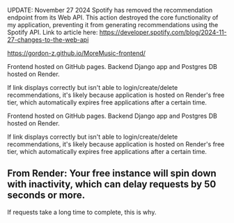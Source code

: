 UPDATE: November 27 2024
Spotify has removed the recommendation endpoint from its Web API. This action destroyed the core functionality of my application, preventing it from generating recommendations using the Spotify API. Link to article here: https://developer.spotify.com/blog/2024-11-27-changes-to-the-web-api

https://gordon-z.github.io/MoreMusic-frontend/

Frontend hosted on GitHub pages. Backend Django app and Postgres DB hosted on Render.

If link displays correctly but isn't able to login/create/delete recommendations, it's likely because application is hosted on Render's free tier, which automatically expires free applications after a certain time.

Frontend hosted on GitHub pages. Backend Django app and Postgres DB hosted on Render. 

If link displays correctly but isn't able to login/create/delete recommendations, it's likely because application is hosted on Render's free tier, which automatically expires free applications after a certain time.

## From Render: Your free instance will spin down with inactivity, which can delay requests by 50 seconds or more.

If requests take a long time to complete, this is why.
